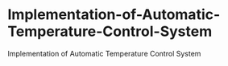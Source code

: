 # Implementation-of-Automatic-Temperature-Control-System
Implementation of Automatic Temperature Control System
